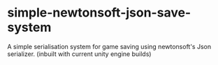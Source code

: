 # simple-newtonsoft-json-save-system
 A simple serialisation system for game saving using newtonsoft's Json serializer. (inbuilt with current unity engine builds)
